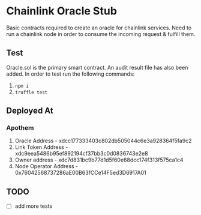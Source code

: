 # Chainlink Oracle Stub

Basic contracts required to create an oracle for chainlink services. Need to run a chainlink node in order to consume the incoming request & fulfill them.

## Test

Oracle.sol is the primary smart contract. An audit result file has also been added.
In order to test run the following commands:

1. `npm i`
2. `truffle test`

## Deployed At

### Apothem

1. Oracle Address - xdcc177333403c802db505044c6e3a928364f5fa9c2
2. Link Token Address - xdc9eea5486b95ef892194cf37bb3c0d0836743e2e8
3. Owner address - xdc7d831bc9b77d1d5f60e68dcc174f313f575ca1c4
4. Node Operator Address - 0x76042568737286aE00B63fCCe14F5ed3D6917A01

## TODO

 - [ ] add more tests
